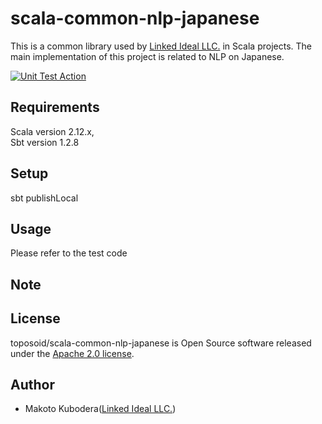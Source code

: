 # scala-common-nlp-japanese
This is a common library used by [Linked Ideal LLC.](https://linked-ideal.com/) in Scala projects.
The main implementation of this project is related to NLP on Japanese.

[![Unit Test Action](https://github.com/toposoid/scala-common-nlp-japanese/actions/workflows/action.yml/badge.svg)](https://github.com/toposoid/scala-common-nlp-japanese/actions/workflows/action.yml)

## Requirements
Scala version 2.12.x,   
Sbt version 1.2.8

## Setup
sbt publishLocal

## Usage
Please refer to the test code

## Note

## License
toposoid/scala-common-nlp-japanese is Open Source software released under the [Apache 2.0 license](https://www.apache.org/licenses/LICENSE-2.0.html).

## Author
* Makoto Kubodera([Linked Ideal LLC.](https://linked-ideal.com/))
